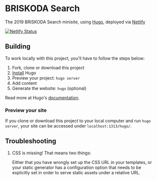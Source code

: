 # BRISKODA Search

The 2019 BRISKODA Search minisite, using [Hugo], deployed via [Netlify]

[![Netlify Status](https://api.netlify.com/api/v1/badges/f71bc439-45fe-45a0-8f37-af61ae6b95fd/deploy-status)](https://app.netlify.com/sites/briskoda-search-88b619/deploys)

## Building

To work locally with this project, you'll have to follow the steps below:

1. Fork, clone or download this project
1. [Install][] Hugo
1. Preview your project: `hugo server`
1. Add content
1. Generate the website: `hugo` (optional)

Read more at Hugo's [documentation][].

### Preview your site

If you clone or download this project to your local computer and run `hugo server`,
your site can be accessed under `localhost:1313/hugo/`.

## Troubleshooting

1. CSS is missing! That means two things:

   Either that you have wrongly set up the CSS URL in your templates, or
   your static generator has a configuration option that needs to be explicitly
   set in order to serve static assets under a relative URL.

[hugo]: https://gohugo.io
[netlify]: https://netlify.com
[install]: https://gohugo.io/overview/installing/
[documentation]: https://gohugo.io/overview/introduction/
